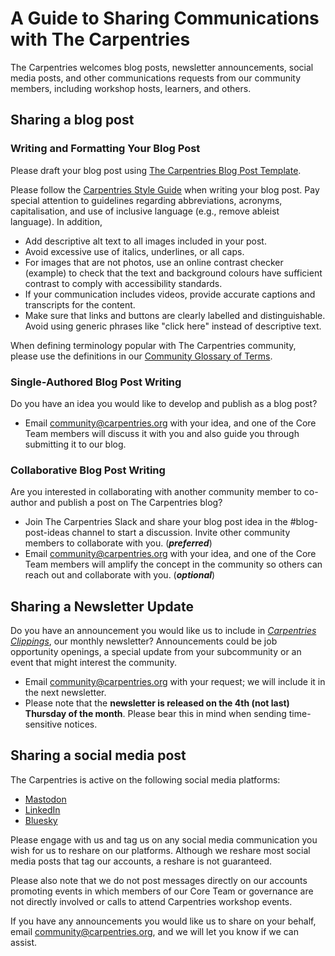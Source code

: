 # A Guide to Sharing Communications with The Carpentries

The Carpentries welcomes blog posts, newsletter announcements, social media posts, and other communications requests from our community members, including workshop hosts, learners, and others. 

## Sharing a blog post 

### Writing and Formatting Your Blog Post

Please draft your blog post using [The Carpentries Blog Post Template](https://docs.google.com/document/d/1iUUOHkpGm1H7OPYLtYRSeTFw08ctMbak4k1j6Xp5C-U/edit?tab=t.0). 

Please follow the [Carpentries Style Guide](https://docs.carpentries.org/resources/communications/style-guide.html) when writing your blog post. Pay special attention to guidelines regarding abbreviations, acronyms, capitalisation, and use of inclusive language (e.g., remove ableist language). In addition, 

* Add descriptive alt text to all images included in your post.   
* Avoid excessive use of italics, underlines, or all caps.  
* For images that are not photos, use an online contrast checker (example) to check that the text and background colours have sufficient contrast to comply with accessibility standards.  
* If your communication includes videos, provide accurate captions and transcripts for the content.  
* Make sure that links and buttons are clearly labelled and distinguishable. Avoid using generic phrases like "click here" instead of descriptive text.

When defining terminology popular with The Carpentries community, please use the definitions in our [Community Glossary of Terms](https://docs.carpentries.org/resources/general/glossary.html).  

### Single-Authored Blog Post Writing

Do you have an idea you would like to develop and publish as a blog post?

* Email [community@carpentries.org](mailto:community@carpentries.org) with your idea, and one of the Core Team members will discuss it with you and also guide you through submitting it to our blog. 

### Collaborative Blog Post Writing

Are you interested in collaborating with another community member to co-author and publish a post on The Carpentries blog?

* Join The Carpentries Slack and share your blog post idea in the \#blog-post-ideas channel to start a discussion. Invite other community members to collaborate with you. (***preferred***)  
* Email [community@carpentries.org](mailto:community@carpentries.org) with your idea, and one of the Core Team members will amplify the concept in the community so others can reach out and collaborate with you. (***optional***)

## Sharing a Newsletter Update 

Do you have an announcement you would like us to include in [*Carpentries Clippings*](https://carpentries.org/about-us/newsletter/), our monthly newsletter? Announcements could be job opportunity openings, a special update from your subcommunity or an event that might interest the community. 

* Email [community@carpentries.org](mailto:community@carpentries.org) with your request; we will include it in the next newsletter.   
* Please note that the **newsletter is released on the 4th (not last) Thursday of the month**. Please bear this in mind when sending time-sensitive notices. 


## Sharing a social media post

The Carpentries is active on the following social media platforms:

* [Mastodon](https://hachyderm.io/@thecarpentries)  
* [LinkedIn](https://www.linkedin.com/company/the-carpentries/)  
* [Bluesky](https://bsky.app/profile/carpentries.carpentries.org)

Please engage with us and tag us on any social media communication you wish for us to reshare on our platforms. Although we reshare most social media posts that tag our accounts, a reshare is not guaranteed. 

Please also note that we do not post messages directly on our accounts promoting events in which members of our Core Team or governance are not directly involved or calls to attend Carpentries workshop events.  

If you have any announcements you would like us to share on your behalf, email [community@carpentries.org](mailto:community@carpentries.org), and we will let you know if we can assist. 
